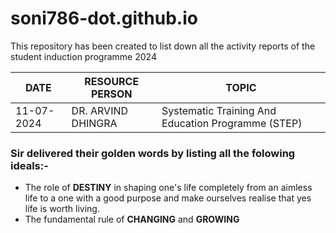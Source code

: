 # soni786-dot.github.io
This repository has been created to list down all the activity reports of the student induction programme 2024

| DATE | RESOURCE PERSON | TOPIC |
| ----------- | ----------- | ----|
| 11-07-2024| DR. ARVIND DHINGRA | Systematic Training And Education Programme (STEP) |

### Sir delivered their golden words by listing all the folowing ideals:- ###
- The role of **DESTINY** in shaping one's life completely from an aimless life to a one with a good purpose and make ourselves realise that yes life is worth living.
- The fundamental rule of **CHANGING** and **GROWING** 

